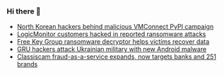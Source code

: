 ### Hi there 👋

<!--START_SECTION:feed-->
* [North Korean hackers behind malicious VMConnect PyPI campaign](https://www.bleepingcomputer.com/news/security/north-korean-hackers-behind-malicious-vmconnect-pypi-campaign/)
* [LogicMonitor customers hacked in reported ransomware attacks](https://www.bleepingcomputer.com/news/security/logicmonitor-customers-hacked-in-reported-ransomware-attacks/)
* [Free Key Group ransomware decryptor helps victims recover data](https://www.bleepingcomputer.com/news/security/free-key-group-ransomware-decryptor-helps-victims-recover-data/)
* [GRU hackers attack Ukrainian military with new Android malware](https://www.bleepingcomputer.com/news/security/gru-hackers-attack-ukrainian-military-with-new-android-malware/)
* [Classiscam fraud-as-a-service expands, now targets banks and 251 brands](https://www.bleepingcomputer.com/news/security/classiscam-fraud-as-a-service-expands-now-targets-banks-and-251-brands/)
<!--END_SECTION:feed-->

<!--
**frankenk/frankenk** is a ✨ _special_ ✨ repository because its `README.md` (this file) appears on your GitHub profile.

Here are some ideas to get you started:

- 🔭 I’m currently working on ...
- 🌱 I’m currently learning ...
- 👯 I’m looking to collaborate on ...
- 🤔 I’m looking for help with ...
- 💬 Ask me about ...
- 📫 How to reach me: ...
- 😄 Pronouns: ...
- ⚡ Fun fact: ...
-->



